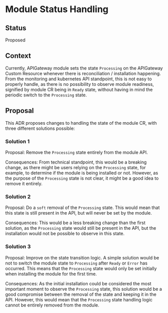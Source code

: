 # Module Status Handling

## Status
Proposed

## Context

Currently, APIGateway module sets the state `Processing` on the APIGateway Custom Resource whenever there is reconciliation / installation happening.
From the monitoring and kubernetes API standpoint, this is not easy to properly handle,
as there is no possibility to observe module readiness, signified by module CR being in `Ready` state,
without having in mind the periodic switch to the `Processing` state.

## Proposal

This ADR proposes changes to handling the state of the module CR, with three different solutions possible:

### Solution 1

Proposal: Remove the `Processing` state entirely from the module API.

Consequences: From technical standpoint, this would be a breaking change, as there might be users relying on the `Processing` state,
for example, to determine if the module is being installed or not.
However, as the purpose of the `Processing` state is not clear, it might be a good idea to remove it entirely.

### Solution 2

Proposal: Do a `soft` removal of the `Processing` state. 
This would mean that this state is still present in the API, but will never be set by the module.

Consequences: This would be a less breaking change than the first solution, as the `Processing` state would still be present in the API,
but the installation would not be possible to observe in this state.

### Solution 3

Proposal: Improve on the state transition logic.
A simple solution would be not to switch the module state to `Processing` after `Ready` or `Error` has occurred.
This means that the `Processing` state would only be set initially when installing the module for the first time.

Consequences: As the initial installation could be considered the most important moment to observe the `Processing` state,
this solution would be a good compromise between the removal of the state and keeping it in the API.
However, this would mean that the `Processing` state handling logic cannot be entirely removed from the module.
